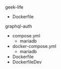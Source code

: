 geek-life
- Dockerfile

graphql-auth
- compose.yml
    - mariadb
- docker-compose.yml
    - mariadb
- Dockerfile
- DockerfileDev